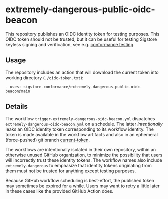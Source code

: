 # extremely-dangerous-public-oidc-beacon

This repository publishes an OIDC identity token for testing purposes.
This OIDC token should not be trusted, but it can be useful for testing
Sigstore keyless signing and verification, see e.g. [conformance testing].

## Usage

The repository includes an action that will download the current token into
working directory (`./oidc-token.txt`):

    - uses: sigstore-conformance/extremely-dangerous-public-oidc-beacon@main

## Details

The workflow `trigger-extremely-dangerous-oidc-beacon.yml` dispatches
`extremely-dangerous-oidc-beacon.yml` on a schedule. The latter *intentionally*
leaks an OIDC identity token corresponding to its workflow identity. The token is
made available in the workflow artifacts and also in an ephemeral (force-pushed)
git branch
[current-token](https://github.com/sigstore-conformance/extremely-dangerous-public-oidc-beacon/tree/current-token).

The workflows are intentionally isolated in their own repository, within
an otherwise unused GitHub organization, to minimize the possibility
that users will incorrectly trust these identity tokens. The workflow
names also include `extremely-dangerous` to emphasize that identity tokens
originating from them must not be trusted for anything except testing purposes.

Because GitHub workflow scheduling is best-effort, the published token may sometimes
be expired for a while. Users may want to retry a little later in these cases like
the provided GitHub Action does.

[conformance testing]: https://github.com/sigstore/sigstore-conformance
